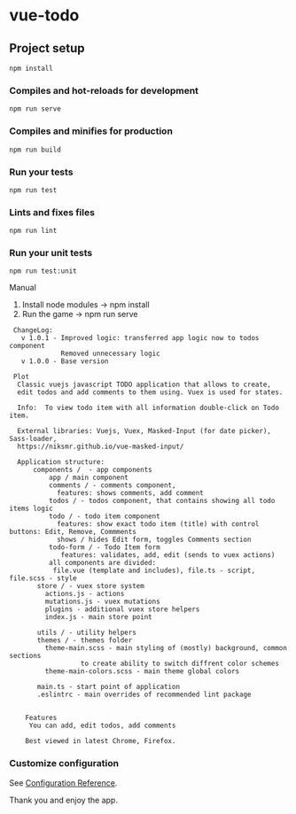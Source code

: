 # vue-todo

## Project setup
```
npm install
```

### Compiles and hot-reloads for development
```
npm run serve
```

### Compiles and minifies for production
```
npm run build
```

### Run your tests
```
npm run test
```

### Lints and fixes files
```
npm run lint
```

### Run your unit tests
```
npm run test:unit
```

Manual
 1. Install node modules -> npm install
 2. Run the game  -> npm run serve

```
 ChangeLog:
   v 1.0.1 - Improved logic: transferred app logic now to todos component
             Removed unnecessary logic
   v 1.0.0 - Base version
```

```
 Plot
  Classic vuejs javascript TODO application that allows to create,
  edit todos and add comments to them using. Vuex is used for states.

  Info:  To view todo item with all information double-click on Todo item.

  External libraries: Vuejs, Vuex, Masked-Input (for date picker), Sass-loader,
  https://niksmr.github.io/vue-masked-input/

  Application structure:
      components /  - app components
          app / main component
          comments / - comments component,
            features: shows comments, add comment
          todos / - todos component, that contains showing all todo items logic
          todo / - todo item component
            features: show exact todo item (title) with control buttons: Edit, Remove, Commments
            shows / hides Edit form, toggles Comments section
          todo-form / - Todo Item form
             features: validates, add, edit (sends to vuex actions)
          all components are divided:
           file.vue (template and includes), file.ts - script, file.scss - style
       store / - vuex store system
         actions.js - actions
         mutations.js - vuex mutations
         plugins - additional vuex store helpers
         index.js - main store point

       utils / - utility helpers
       themes / - themes folder
         theme-main.scss - main styling of (mostly) background, common sections
                  to create ability to switch diffrent color schemes
         theme-main-colors.scss - main theme global colors

       main.ts - start point of application
       .eslintrc - main overrides of recommended lint package


    Features
     You can add, edit todos, add comments

    Best viewed in latest Chrome, Firefox.

```

### Customize configuration
See [Configuration Reference](https://cli.vuejs.org/config/).

Thank you and enjoy the app.
